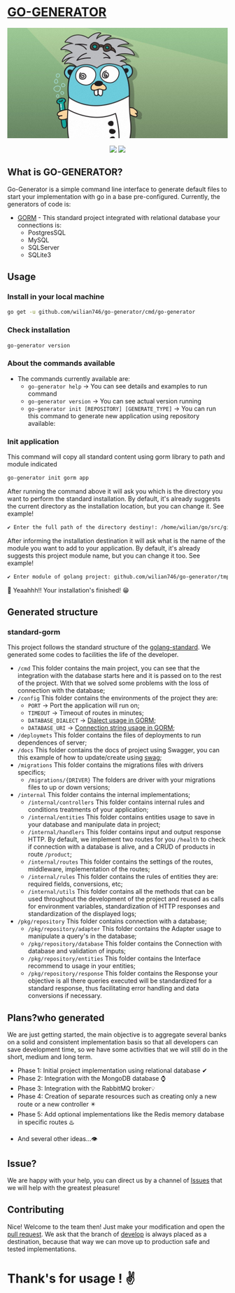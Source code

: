 # [GO-GENERATOR](https://github.com/wilian746/go-generator)
![headline](images/logo.jpeg)

<p align="center">
  <a href="https://github.com/wilian746/go-generator/actions"><img src="https://img.shields.io/github/workflow/status/wilian746/go-generator/Go/master?label=Build"/></a>
  <a href="https://github.com/wilian746/go-generator/releases"><img src="https://img.shields.io/github/v/tag/wilian746/go-generator?color=green&label=Version"/></a>
</p>

## What is GO-GENERATOR?
Go-Generator is a simple command line interface to generate default files to start your implementation with go in a base pre-configured.
Currently, the generators of code is:
- [GORM](https://google.com) - This standard project integrated with relational database your connections is:
    - PostgresSQL
    - MySQL
    - SQLServer
    - SQLite3

## Usage
### Install in your local machine
```bash
go get -u github.com/wilian746/go-generator/cmd/go-generator
```

### Check installation
```bash
go-generator version
```

### About the commands available
- The commands currently available are:
    - `go-generator help` -> You can see details and examples to run command
    - `go-generator version` -> You can see actual version running
    - `go-generator init [REPOSITORY] [GENERATE_TYPE]` -> You can run this command to generate new application using repository available:

### Init application
This command will copy all standard content using gorm library to path and module indicated  
 ```bash
go-generator init gorm app
 ```
After running the command above it will ask you which is the directory you want to perform the standard installation.
By default, it's already suggests the current directory as the installation location, but you can change it.
See example!
```bash
✔ Enter the full path of the directory destiny!: /home/wilian/go/src/github.com/wilian746/go-generator/tmp
```
After informing the installation destination it will ask what is the name of the module you want to add to your application.
By default, it's already suggests this project module name, but you can change it too.
See example!
```bash
✔ Enter module of golang project: github.com/wilian746/go-generator/tmp
```
🤩 Yeaahhh!! Your installation's finished! 😁
    

## Generated structure
### standard-gorm
This project follows the standard structure of the [golang-standard](https://github.com/golang-standards/project-layout).
We generated some codes to facilities the life of the developer.
- `/cmd` This folder contains the main project, you can see that the integration with the database starts here and it is passed on to the rest of the project. With that we solved some problems with the loss of connection with the database;
- `/config` This folder contains the environments of the project they are:
    - `PORT` -> Port the application will run on;
    - `TIMEOUT` -> Timeout of routes in minutes;
    - `DATABASE_DIALECT` -> [Dialect usage in GORM](https://gorm.io/docs/connecting_to_the_database.html);
    - `DATABASE_URI` -> [Connection string usage in GORM](https://gorm.io/docs/connecting_to_the_database.html);
- `/deploymets` This folder contains the files of deployments to run dependences of server; 
- `/docs` This folder contains the docs of project using Swagger, you can this example of how to update/create using [swag](https://github.com/swaggo/swag); 
- `/migrations` This folder contains the migrations files with drivers specifics; 
    - `/migrations/{DRIVER}` The folders are driver with your migrations files to up or down versions; 
- `/internal` This folder contains the internal implementations;
    - `/internal/controllers` This folder contains internal rules and conditions treatments of your application;
    - `/internal/entities` This folder contains entities usage to save in your database and manipulate data in project;
    - `/internal/handlers` This folder contains input and output response HTTP. By default, we implement two routes for you `/health` to check if connection with a database is alive, and a CRUD of products in route `/product`;
    - `/internal/routes` This folder contains the settings of the routes, middleware, implementation of the routes;
    - `/internal/rules` This folder contains the rules of entities they are: required fields, conversions, etc;
    - `/internal/utils` This folder contains all the methods that can be used throughout the development of the project and reused as calls for environment variables, standardization of HTTP responses and standardization of the displayed logs;
- `/pkg/repository` This folder contains connection with a database;
    - `/pkg/repository/adapter` This folder contains the Adapter usage to manipulate a query's in the database;
    - `/pkg/repository/database` This folder contains the Connection with database and validation of inputs;
    - `/pkg/repository/entities` This folder contains the Interface recommend to usage in your entities;
    - `/pkg/repository/response` This folder contains the Response your objective is all there queries executed will be standardized for a standard response, thus facilitating error handling and data conversions if necessary.

## Plans?who generated
We are just getting started, the main objective is to aggregate several banks on a solid and consistent implementation basis so that all developers can save development time, so we have some activities that we will still do in the short, medium and long term.
* Phase 1: Initial project implementation using relational database ✔ 
* Phase 2: Integration with the MongoDB database ⌚️
* Phase 3: Integration with the RabbitMQ broker💡 ️
* Phase 4: Creation of separate resources such as creating only a new route or a new controller ✴️
* Phase 5: Add optional implementations like the Redis memory database in specific routes ♨️
- And several other ideas...👁‍ 

## Issue?
We are happy with your help, you can direct us by a channel of [Issues](https://github.com/wilian746/go-generator/issues) that we will help with the greatest pleasure!

## Contributing
Nice! Welcome to the team then! Just make your modification and open the [pull request](https://github.com/wilian746/go-generator/pulls). We ask that the branch of [develop](https://github.com/wilian746/go-generator/tree/develop) is always placed as a destination, because that way we can move up to production safe and tested implementations.


# Thank's for usage ! ✌️
